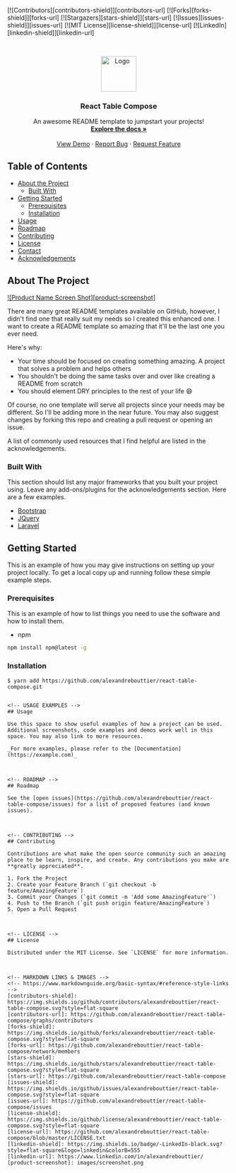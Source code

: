 
[![Contributors][contributors-shield]][contributors-url]
[![Forks][forks-shield]][forks-url]
[![Stargazers][stars-shield]][stars-url]
[![Issues][issues-shield]][issues-url]
[![MIT License][license-shield]][license-url]
[![LinkedIn][linkedin-shield]][linkedin-url]


<!-- PROJECT LOGO -->
<br />
<p align="center">
  <a href="https://github.com/alexandrebouttier/react-table-compose">
    <img src="images/logo.png" alt="Logo" width="80" height="80">
  </a>

  <h3 align="center">React Table Compose</h3>

  <p align="center">
    An awesome README template to jumpstart your projects!
    <br />
    <a href="https://github.com/alexandrebouttier/react-table-compose"><strong>Explore the docs »</strong></a>
    <br />
    <br />
    <a href="https://github.com/alexandrebouttier/react-table-compose">View Demo</a>
    ·
    <a href="https://github.com/alexandrebouttier/react-table-compose/issues">Report Bug</a>
    ·
    <a href="https://github.com/alexandrebouttier/react-table-compose/issues">Request Feature</a>
  </p>
</p>



<!-- TABLE OF CONTENTS -->
## Table of Contents

* [About the Project](#about-the-project)
  * [Built With](#built-with)
* [Getting Started](#getting-started)
  * [Prerequisites](#prerequisites)
  * [Installation](#installation)
* [Usage](#usage)
* [Roadmap](#roadmap)
* [Contributing](#contributing)
* [License](#license)
* [Contact](#contact)
* [Acknowledgements](#acknowledgements)



<!-- ABOUT THE PROJECT -->
## About The Project

[![Product Name Screen Shot][product-screenshot]](https://example.com)

There are many great README templates available on GitHub, however, I didn't find one that really suit my needs so I created this enhanced one. I want to create a README template so amazing that it'll be the last one you ever need.

Here's why:
* Your time should be focused on creating something amazing. A project that solves a problem and helps others
* You shouldn't be doing the same tasks over and over like creating a README from scratch
* You should element DRY principles to the rest of your life :smile:

Of course, no one template will serve all projects since your needs may be different. So I'll be adding more in the near future. You may also suggest changes by forking this repo and creating a pull request or opening an issue.

A list of commonly used resources that I find helpful are listed in the acknowledgements.

### Built With
This section should list any major frameworks that you built your project using. Leave any add-ons/plugins for the acknowledgements section. Here are a few examples.
* [Bootstrap](https://getbootstrap.com)
* [JQuery](https://jquery.com)
* [Laravel](https://laravel.com)



<!-- GETTING STARTED -->
## Getting Started

This is an example of how you may give instructions on setting up your project locally.
To get a local copy up and running follow these simple example steps.

### Prerequisites

This is an example of how to list things you need to use the software and how to install them.
* npm
```sh
npm install npm@latest -g
```

### Installation

```
$ yarn add https://github.com/alexandrebouttier/react-table-compose.git
```
```

<!-- USAGE EXAMPLES -->
## Usage

Use this space to show useful examples of how a project can be used. Additional screenshots, code examples and demos work well in this space. You may also link to more resources.

_For more examples, please refer to the [Documentation](https://example.com)_



<!-- ROADMAP -->
## Roadmap

See the [open issues](https://github.com/alexandrebouttier/react-table-compose/issues) for a list of proposed features (and known issues).



<!-- CONTRIBUTING -->
## Contributing

Contributions are what make the open source community such an amazing place to be learn, inspire, and create. Any contributions you make are **greatly appreciated**.

1. Fork the Project
2. Create your Feature Branch (`git checkout -b feature/AmazingFeature`)
3. Commit your Changes (`git commit -m 'Add some AmazingFeature'`)
4. Push to the Branch (`git push origin feature/AmazingFeature`)
5. Open a Pull Request



<!-- LICENSE -->
## License

Distributed under the MIT License. See `LICENSE` for more information.



<!-- MARKDOWN LINKS & IMAGES -->
<!-- https://www.markdownguide.org/basic-syntax/#reference-style-links -->
[contributors-shield]: https://img.shields.io/github/contributors/alexandrebouttier/react-table-compose.svg?style=flat-square
[contributors-url]: https://github.com/alexandrebouttier/react-table-compose/graphs/contributors
[forks-shield]: https://img.shields.io/github/forks/alexandrebouttier/react-table-compose.svg?style=flat-square
[forks-url]: https://github.com/alexandrebouttier/react-table-compose/network/members
[stars-shield]: https://img.shields.io/github/stars/alexandrebouttier/react-table-compose.svg?style=flat-square
[stars-url]: https://github.com/alexandrebouttier/react-table-compose
[issues-shield]: https://img.shields.io/github/issues/alexandrebouttier/react-table-compose.svg?style=flat-square
[issues-url]: https://github.com/alexandrebouttier/react-table-compose/issues
[license-shield]: https://img.shields.io/github/license/alexandrebouttier/react-table-compose.svg?style=flat-square
[license-url]: https://github.com/alexandrebouttier/react-table-compose/blob/master/LICENSE.txt
[linkedin-shield]: https://img.shields.io/badge/-LinkedIn-black.svg?style=flat-square&logo=linkedin&colorB=555
[linkedin-url]: https://www.linkedin.com/in/alexandrebouttier/
[product-screenshot]: images/screenshot.png
